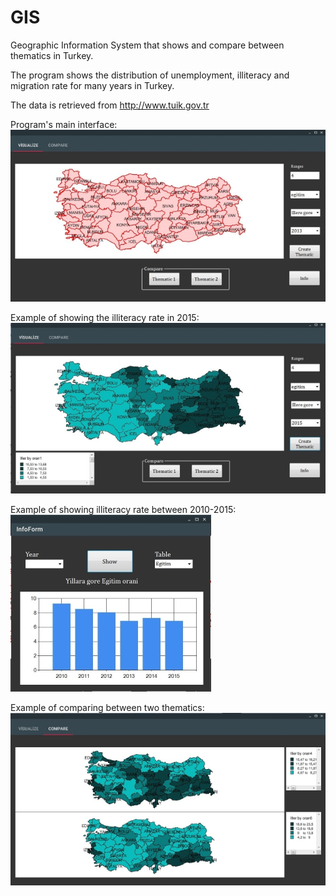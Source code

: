 # GIS
Geographic Information System that shows and compare between thematics in Turkey.

The program shows the distribution of unemployment, illiteracy and migration rate for many years in Turkey.

The data is retrieved from http://www.tuik.gov.tr

Program's main interface:
![Main Window](/SS/Capture1.jpg?raw=true)

Example of showing the illiteracy rate in 2015:
![Example1](/SS/Capture3.jpg?raw=true)

Example of showing illiteracy rate between 2010-2015:
![Example2](/SS/Capture2.jpg?raw=true)

Example of comparing between two thematics: 
![Example3](/SS/Capture4.jpg?raw=true)


